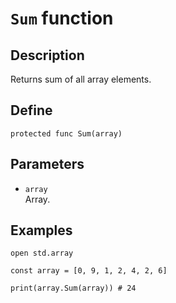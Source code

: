 # ``Sum`` function

## Description
Returns sum of all array elements.

## Define
```
protected func Sum(array)
```

## Parameters
+ ``array`` <br>
Array.

## Examples
```
open std.array

const array = [0, 9, 1, 2, 4, 2, 6]

print(array.Sum(array)) # 24
```

